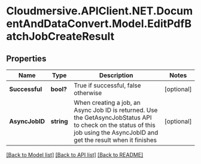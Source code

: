 # Cloudmersive.APIClient.NET.DocumentAndDataConvert.Model.EditPdfBatchJobCreateResult
## Properties

Name | Type | Description | Notes
------------ | ------------- | ------------- | -------------
**Successful** | **bool?** | True if successful, false otherwise | [optional] 
**AsyncJobID** | **string** | When creating a job, an Async Job ID is returned.  Use the GetAsyncJobStatus API to check on the status of this job using the AsyncJobID and get the result when it finishes | [optional] 

[[Back to Model list]](../README.md#documentation-for-models) [[Back to API list]](../README.md#documentation-for-api-endpoints) [[Back to README]](../README.md)

